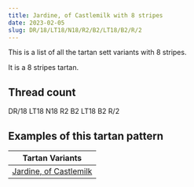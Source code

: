 ```yaml
---
title: Jardine, of Castlemilk with 8 stripes
date: 2023-02-05
slug: DR/18/LT18/N18/R2/B2/LT18/B2/R/2
---
```

This is a list of all the tartan sett variants with 8 stripes.

It is a 8 stripes tartan.


## Thread count
DR/18 LT18 N18 R2 B2 LT18 B2 R/2

## Examples of this tartan pattern

| Tartan Variants |
|---------------|
| [Jardine, of Castlemilk](/variants/dr/18/lt18/n18/r2/b2/lt18/b2/r/2-b304080-dr401000-lt806050-n505050-rc00000)||
